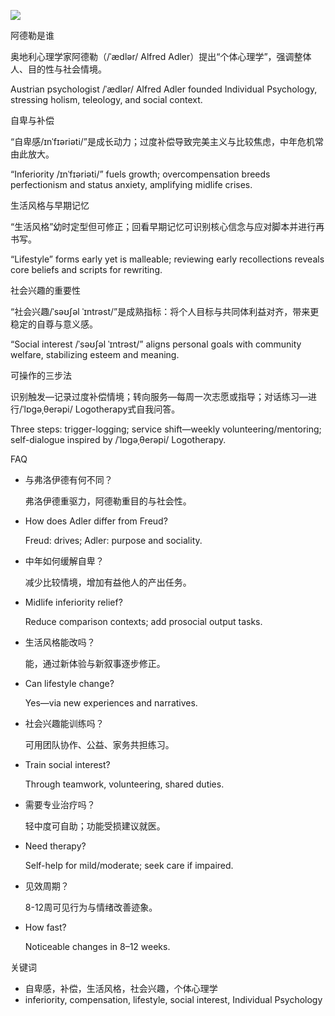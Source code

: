 ![](https://pplx-res.cloudinary.com/image/upload/v1754706482/pplx_project_search_images/6306d69849e90e59f62617d66419651c0e67eb27.png)

阿德勒是谁

奥地利心理学家阿德勒（/ˈædlər/ Alfred Adler）提出“个体心理学”，强调整体人、目的性与社会情境。

Austrian psychologist /ˈædlər/ Alfred Adler founded Individual Psychology, stressing holism, teleology, and social context.

自卑与补偿

“自卑感/ɪnˈfɪəriəti/”是成长动力；过度补偿导致完美主义与比较焦虑，中年危机常由此放大。

“Inferiority /ɪnˈfɪəriəti/” fuels growth; overcompensation breeds perfectionism and status anxiety, amplifying midlife crises.

生活风格与早期记忆

“生活风格”幼时定型但可修正；回看早期记忆可识别核心信念与应对脚本并进行再书写。

“Lifestyle” forms early yet is malleable; reviewing early recollections reveals core beliefs and scripts for rewriting.

社会兴趣的重要性

“社会兴趣/ˈsəʊʃəl ˈɪntrəst/”是成熟指标：将个人目标与共同体利益对齐，带来更稳定的自尊与意义感。

“Social interest /ˈsəʊʃəl ˈɪntrəst/” aligns personal goals with community welfare, stabilizing esteem and meaning.

可操作的三步法

识别触发—记录过度补偿情境；转向服务—每周一次志愿或指导；对话练习—进行/ˈlɒɡəˌθerəpi/ Logotherapy式自我问答。

Three steps: trigger-logging; service shift—weekly volunteering/mentoring; self-dialogue inspired by /ˈlɒɡəˌθerəpi/ Logotherapy.

FAQ

- 与弗洛伊德有何不同？
    
    弗洛伊德重驱力，阿德勒重目的与社会性。
    
- How does Adler differ from Freud?
    
    Freud: drives; Adler: purpose and sociality.
    
- 中年如何缓解自卑？
    
    减少比较情境，增加有益他人的产出任务。
    
- Midlife inferiority relief?
    
    Reduce comparison contexts; add prosocial output tasks.
    
- 生活风格能改吗？
    
    能，通过新体验与新叙事逐步修正。
    
- Can lifestyle change?
    
    Yes—via new experiences and narratives.
    
- 社会兴趣能训练吗？
    
    可用团队协作、公益、家务共担练习。
    
- Train social interest?
    
    Through teamwork, volunteering, shared duties.
    
- 需要专业治疗吗？
    
    轻中度可自助；功能受损建议就医。
    
- Need therapy?
    
    Self-help for mild/moderate; seek care if impaired.
    
- 见效周期？
    
    8-12周可见行为与情绪改善迹象。
    
- How fast?
    
    Noticeable changes in 8–12 weeks.
    

关键词

- 自卑感，补偿，生活风格，社会兴趣，个体心理学
- inferiority, compensation, lifestyle, social interest, Individual Psychology
